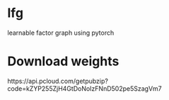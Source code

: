 # lfg
learnable factor graph using pytorch

# Download weights
https:\/\/api.pcloud.com\/getpubzip?code=kZYP255ZjH4GtDoNoIzFNnD502pe5SzagVm7
